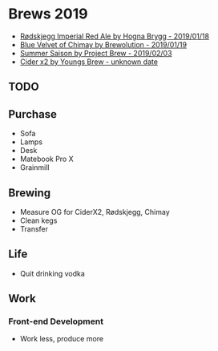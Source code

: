 # Brews 2019

* [Rødskjegg Imperial Red Ale by Hogna Brygg - 2019/01/18](rødskjegg.md)  
* [Blue Velvet of Chimay by Brewolution - 2019/01/19](chimay.md)  
* [Summer Saison by Project Brew - 2019/02/03](summersaison.md)  
* [Cider x2 by Youngs Brew - unknown date](cider.md)

## TODO

## Purchase

* Sofa
* Lamps
* Desk
* Matebook Pro X
* Grainmill

## Brewing

* Measure OG for CiderX2, Rødskjegg, Chimay
* Clean kegs
* Transfer

## Life

* Quit drinking vodka

## Work

### Front-end Development

* Work less, produce more